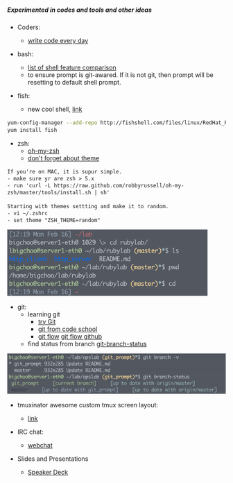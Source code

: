 ##### Experimented in codes and tools and other ideas

* Coders:
  - [write code every day](http://ejohn.org/blog/write-code-every-day/)

* bash:
  - [list of shell feature comparison](http://hyperpolyglot.org/unix-shells)
  - to ensure prompt is git-awared. If it is not git, then prompt will be resetting to default shell prompt.

* fish:
  - new cool shell, [link](http://fishshell.com/)
```bash
yum-config-manager --add-repo http://fishshell.com/files/linux/RedHat_RHEL-6/fish.release:2.repo
yum install fish
```

* zsh:
  - [oh-my-zsh](https://github.com/robbyrussell/oh-my-zsh)
  - [don't forget about theme](https://github.com/robbyrussell/oh-my-zsh/wiki/themes)
```
If you're on MAC, it is supur simple. 
- make sure yr are zsh > 5.x
- run 'curl -L https://raw.github.com/robbyrussell/oh-my-zsh/master/tools/install.sh | sh'

Starting with themes settting and make it to random.
- vi ~/.zshrc
- set theme "ZSH_THEME=random"
```

![git_prompt](https://github.com/boonchu/opslab/blob/master/tools/ideas/git_prompt.png)

* git:
  * learning git
     - [try Git](https://try.github.io)
     - [git from code school](http://gitreal.codeschool.com)
     - [git flow](http://danielkummer.github.io/git-flow-cheatsheet/) [git flow github](https://github.com/nvie/gitflow)
  - find status from branch [git-branch-status](https://github.com/alexdavid/git-branch-status)

![git_branch_status](https://github.com/boonchu/opslab/blob/master/tools/ideas/git_branch_status.png)

* tmuxinator awesome custom tmux screen layout:
  - [link](https://github.com/tmuxinator/tmuxinator)

* IRC chat:
  - [webchat](http://webchat.freenode.net/)

* Slides and Presentations
  - [Speaker Deck](https://speakerdeck.com)
